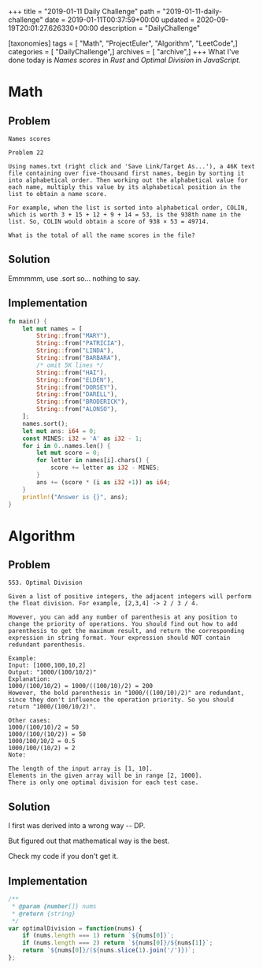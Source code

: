 +++
title = "2019-01-11 Daily Challenge"
path = "2019-01-11-daily-challenge"
date = 2019-01-11T00:37:59+00:00
updated = 2020-09-19T20:01:27.626330+00:00
description = "DailyChallenge"

[taxonomies]
tags = [ "Math", "ProjectEuler", "Algorithm", "LeetCode",]
categories = [ "DailyChallenge",]
archives = [ "archive",]
+++
What I've done today is *Names scores* in *Rust* and *Optimal Division* in *JavaScript*.

<!-- more -->

# Math

## Problem

```
Names scores

Problem 22 

Using names.txt (right click and 'Save Link/Target As...'), a 46K text file containing over five-thousand first names, begin by sorting it into alphabetical order. Then working out the alphabetical value for each name, multiply this value by its alphabetical position in the list to obtain a name score.

For example, when the list is sorted into alphabetical order, COLIN, which is worth 3 + 15 + 12 + 9 + 14 = 53, is the 938th name in the list. So, COLIN would obtain a score of 938 × 53 = 49714.

What is the total of all the name scores in the file?
```

## Solution

Emmmmm, use .sort so... nothing to say.

## Implementation

```rust
fn main() {
    let mut names = [
        String::from("MARY"),
        String::from("PATRICIA"),
        String::from("LINDA"),
        String::from("BARBARA"),
        /* omit 5K lines */
        String::from("HAI"),
        String::from("ELDEN"),
        String::from("DORSEY"),
        String::from("DARELL"),
        String::from("BRODERICK"),
        String::from("ALONSO"),
	];
    names.sort();
    let mut ans: i64 = 0;
    const MINES: i32 = 'A' as i32 - 1;
    for i in 0..names.len() {
        let mut score = 0;
        for letter in names[i].chars() {
            score += letter as i32 - MINES;
        }
        ans += (score * (i as i32 +1)) as i64;
    }
    println!("Answer is {}", ans);
}
```

# Algorithm

## Problem

```
553. Optimal Division

Given a list of positive integers, the adjacent integers will perform the float division. For example, [2,3,4] -> 2 / 3 / 4.

However, you can add any number of parenthesis at any position to change the priority of operations. You should find out how to add parenthesis to get the maximum result, and return the corresponding expression in string format. Your expression should NOT contain redundant parenthesis.

Example:
Input: [1000,100,10,2]
Output: "1000/(100/10/2)"
Explanation:
1000/(100/10/2) = 1000/((100/10)/2) = 200
However, the bold parenthesis in "1000/((100/10)/2)" are redundant, 
since they don't influence the operation priority. So you should return "1000/(100/10/2)". 

Other cases:
1000/(100/10)/2 = 50
1000/(100/(10/2)) = 50
1000/100/10/2 = 0.5
1000/100/(10/2) = 2
Note:

The length of the input array is [1, 10].
Elements in the given array will be in range [2, 1000].
There is only one optimal division for each test case.
```

## Solution

I first was derived into a wrong way -- DP.

But figured out that mathematical way is the best.

Check my code if you don't get it.

## Implementation

```js
/**
 * @param {number[]} nums
 * @return {string}
 */
var optimalDivision = function(nums) {
    if (nums.length === 1) return `${nums[0]}`;
    if (nums.length === 2) return `${nums[0]}/${nums[1]}`;
    return `${nums[0]}/(${nums.slice(1).join('/')})`;
};
```